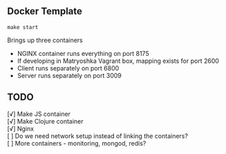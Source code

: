 Docker Template
---------------

```
make start
```

Brings up three containers

* NGINX container runs everything on port 8175
* If developing in Matryoshka Vagrant box, mapping exists for port 2600
* Client runs separately on port 6800
* Server runs separately on port 3009

TODO
----------------
[√] Make JS container<br>
[√] Make Clojure container<br>
[√] Nginx<br>
[ ] Do we need network setup instead of linking the containers?<br>
[ ] More containers - monitoring, mongod, redis?
